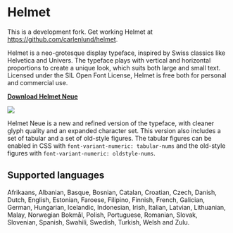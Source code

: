 # Helmet

This is a development fork. Get working Helmet at https://github.com/carlenlund/helmet.

Helmet is a neo-grotesque display typeface, inspired by Swiss classics like Helvetica and Univers. The typeface plays with vertical and horizontal proportions to create a unique look, which suits both large and small text. Licensed under the SIL Open Font License, Helmet is free both for personal and commercial use.

**[Download Helmet Neue](https://github.com/carlenlund/helmet/releases/download/1.000/helmet-neue-1.000.zip)**

![](images/helmet-1.png)

Helmet Neue is a new and refined version of the typeface, with cleaner glyph quality and an expanded character set. This version also includes a set of tabular and a set of old-style figures. The tabular figures can be enabled in CSS with `font-variant-numeric: tabular-nums` and the old-style figures with `font-variant-numeric: oldstyle-nums`.

## Supported languages
Afrikaans, Albanian, Basque, Bosnian, Catalan, Croatian, Czech, Danish, Dutch, English, Estonian, Faroese, Filipino, Finnish, French, Galician, German, Hungarian, Icelandic, Indonesian, Irish, Italian, Latvian, Lithuanian, Malay, Norwegian Bokmål, Polish, Portuguese, Romanian, Slovak, Slovenian, Spanish, Swahili, Swedish, Turkish, Welsh and Zulu.
